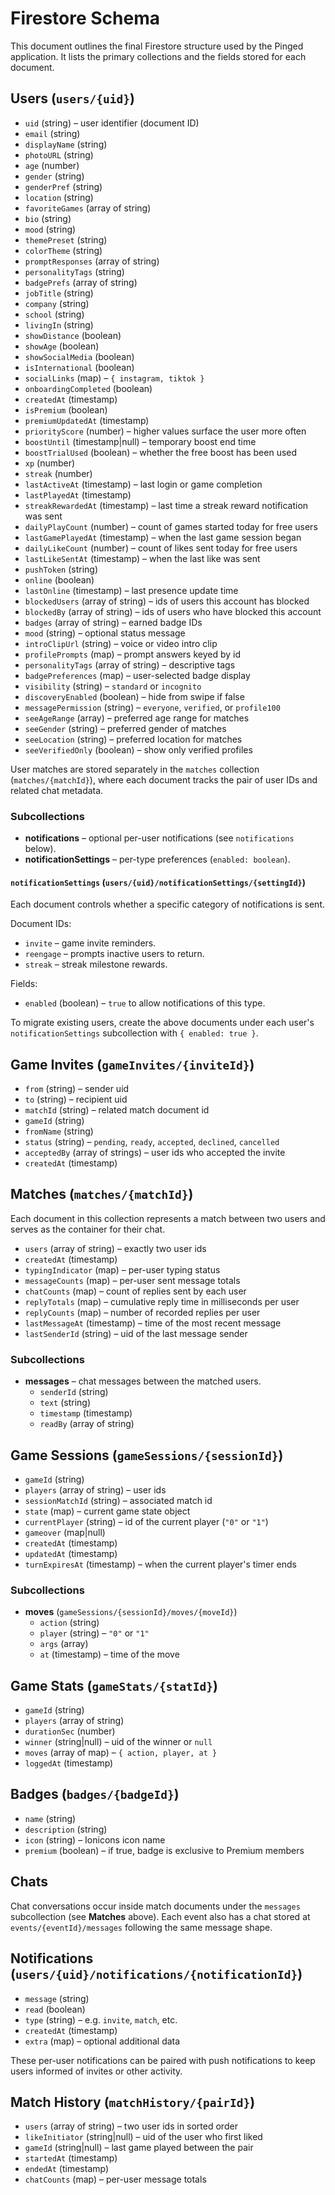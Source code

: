 # Firestore Schema

This document outlines the final Firestore structure used by the Pinged application. It lists the primary collections and the fields stored for each document.

## Users (`users/{uid}`)
- `uid` (string) – user identifier (document ID)
- `email` (string)
- `displayName` (string)
- `photoURL` (string)
- `age` (number)
- `gender` (string)
- `genderPref` (string)
- `location` (string)
- `favoriteGames` (array of string)
- `bio` (string)
- `mood` (string)
- `themePreset` (string)
- `colorTheme` (string)
- `promptResponses` (array of string)
- `personalityTags` (string)
- `badgePrefs` (array of string)
- `jobTitle` (string)
- `company` (string)
- `school` (string)
- `livingIn` (string)
- `showDistance` (boolean)
- `showAge` (boolean)
- `showSocialMedia` (boolean)
- `isInternational` (boolean)
- `socialLinks` (map) – `{ instagram, tiktok }`
- `onboardingCompleted` (boolean)
- `createdAt` (timestamp)
- `isPremium` (boolean)
- `premiumUpdatedAt` (timestamp)
- `priorityScore` (number) – higher values surface the user more often
- `boostUntil` (timestamp|null) – temporary boost end time
- `boostTrialUsed` (boolean) – whether the free boost has been used
- `xp` (number)
- `streak` (number)
- `lastActiveAt` (timestamp) – last login or game completion
- `lastPlayedAt` (timestamp)
- `streakRewardedAt` (timestamp) – last time a streak reward notification was sent
- `dailyPlayCount` (number) – count of games started today for free users
- `lastGamePlayedAt` (timestamp) – when the last game session began
- `dailyLikeCount` (number) – count of likes sent today for free users
- `lastLikeSentAt` (timestamp) – when the last like was sent
- `pushToken` (string)
- `online` (boolean)
- `lastOnline` (timestamp) – last presence update time
- `blockedUsers` (array of string) – ids of users this account has blocked
- `blockedBy` (array of string) – ids of users who have blocked this account
- `badges` (array of string) – earned badge IDs
- `mood` (string) – optional status message
- `introClipUrl` (string) – voice or video intro clip
- `profilePrompts` (map) – prompt answers keyed by id
- `personalityTags` (array of string) – descriptive tags
- `badgePreferences` (map) – user-selected badge display
- `visibility` (string) – `standard` or `incognito`
- `discoveryEnabled` (boolean) – hide from swipe if false
- `messagePermission` (string) – `everyone`, `verified`, or `profile100`
- `seeAgeRange` (array) – preferred age range for matches
- `seeGender` (string) – preferred gender of matches
- `seeLocation` (string) – preferred location for matches
- `seeVerifiedOnly` (boolean) – show only verified profiles

User matches are stored separately in the `matches` collection (`matches/{matchId}`), where each document tracks the pair of user IDs and related chat metadata.

### Subcollections
- **notifications** – optional per-user notifications (see `notifications` below).
- **notificationSettings** – per-type preferences (`enabled: boolean`).

#### `notificationSettings` (`users/{uid}/notificationSettings/{settingId}`)
Each document controls whether a specific category of notifications is sent.

Document IDs:
- `invite` – game invite reminders.
- `reengage` – prompts inactive users to return.
- `streak` – streak milestone rewards.

Fields:
- `enabled` (boolean) – `true` to allow notifications of this type.

To migrate existing users, create the above documents under each user's
`notificationSettings` subcollection with `{ enabled: true }`.

## Game Invites (`gameInvites/{inviteId}`)
- `from` (string) – sender uid
- `to` (string) – recipient uid
- `matchId` (string) – related match document id
- `gameId` (string)
- `fromName` (string)
- `status` (string) – `pending`, `ready`, `accepted`, `declined`, `cancelled`
- `acceptedBy` (array of strings) – user ids who accepted the invite
- `createdAt` (timestamp)


## Matches (`matches/{matchId}`)
Each document in this collection represents a match between two users and serves as the container for their chat.

- `users` (array of string) – exactly two user ids
- `createdAt` (timestamp)
- `typingIndicator` (map) – per-user typing status
- `messageCounts` (map) – per-user sent message totals
- `chatCounts` (map) – count of replies sent by each user
- `replyTotals` (map) – cumulative reply time in milliseconds per user
- `replyCounts` (map) – number of recorded replies per user
- `lastMessageAt` (timestamp) – time of the most recent message
- `lastSenderId` (string) – uid of the last message sender

### Subcollections
- **messages** – chat messages between the matched users.
  - `senderId` (string)
  - `text` (string)
  - `timestamp` (timestamp)
  - `readBy` (array of string)

## Game Sessions (`gameSessions/{sessionId}`)
- `gameId` (string)
- `players` (array of string) – user ids
- `sessionMatchId` (string) – associated match id
- `state` (map) – current game state object
- `currentPlayer` (string) – id of the current player (`"0"` or `"1"`)
- `gameover` (map|null)
- `createdAt` (timestamp)
- `updatedAt` (timestamp)
 - `turnExpiresAt` (timestamp) – when the current player's timer ends

### Subcollections
- **moves** (`gameSessions/{sessionId}/moves/{moveId}`)
  - `action` (string)
  - `player` (string) – `"0"` or `"1"`
  - `args` (array)
  - `at` (timestamp) – time of the move

## Game Stats (`gameStats/{statId}`)
- `gameId` (string)
- `players` (array of string)
- `durationSec` (number)
- `winner` (string|null) – uid of the winner or `null`
- `moves` (array of map) – `{ action, player, at }`
- `loggedAt` (timestamp)

## Badges (`badges/{badgeId}`)
- `name` (string)
- `description` (string)
- `icon` (string) – Ionicons icon name
- `premium` (boolean) – if true, badge is exclusive to Premium members

## Chats
Chat conversations occur inside match documents under the `messages` subcollection (see **Matches** above). Each event also has a chat stored at `events/{eventId}/messages` following the same message shape.

## Notifications (`users/{uid}/notifications/{notificationId}`)
- `message` (string)
- `read` (boolean)
- `type` (string) – e.g. `invite`, `match`, etc.
- `createdAt` (timestamp)
- `extra` (map) – optional additional data

These per-user notifications can be paired with push notifications to keep users informed of invites or other activity.

## Match History (`matchHistory/{pairId}`)
- `users` (array of string) – two user ids in sorted order
- `likeInitiator` (string|null) – uid of the user who first liked
- `gameId` (string|null) – last game played between the pair
- `startedAt` (timestamp)
- `endedAt` (timestamp)
- `chatCounts` (map) – per-user message totals

